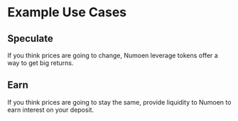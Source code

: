 # Example Use Cases

## Speculate

If you think prices are going to change, Numoen leverage tokens offer a way to get big returns.

## Earn

If you think prices are going to stay the same, provide liquidity to Numoen to earn interest on your deposit.
